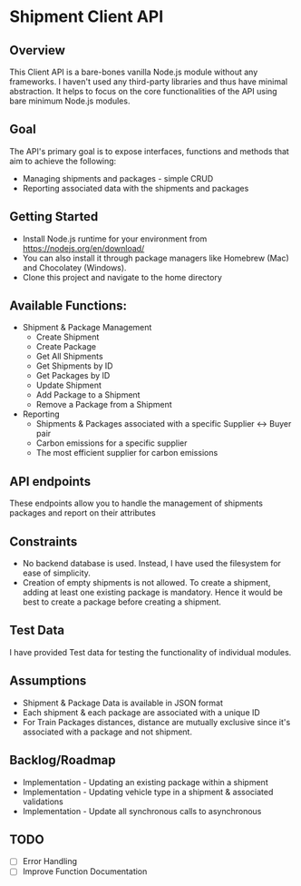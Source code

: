 # Shipment Client API

## Overview
This Client API is a bare-bones vanilla Node.js module without any frameworks. I haven't used any third-party libraries and thus have minimal abstraction. It helps to focus on the core functionalities of the API using bare minimum Node.js modules. 

## Goal
The API's primary goal is to expose interfaces, functions and methods that aim to achieve the following:
* Managing shipments and packages - simple CRUD
* Reporting associated data with the shipments and packages

## Getting Started
- Install Node.js runtime for your environment from https://nodejs.org/en/download/
- You can also install it through package managers like Homebrew (Mac) and Chocolatey (Windows).
- Clone this project and navigate to the home directory

## Available Functions:
- Shipment & Package Management
  - Create Shipment
  - Create Package
  - Get All Shipments
  - Get Shipments by ID
  - Get Packages by ID
  - Update Shipment
  - Add Package to a Shipment
  - Remove a Package from a Shipment
- Reporting
  - Shipments & Packages associated with a specific Supplier <-> Buyer pair
  - Carbon emissions for a specific supplier
  - The most efficient supplier for carbon emissions

## API endpoints 
These endpoints allow you to handle the management of shipments packages and report on their attributes 

## Constraints
- No backend database is used. Instead, I have used the filesystem for ease of simplicity.
- Creation of empty shipments is not allowed. To create a shipment, adding at least one existing package is mandatory. Hence it would be best to create a package before creating a shipment.

## Test Data
I have provided Test data for testing the functionality of individual modules.

## Assumptions
- Shipment & Package Data is available in JSON format
- Each shipment & each package are associated with a unique ID
- For Train Packages distances, distance are mutually exclusive since it's associated with a package and not shipment.

## Backlog/Roadmap
- Implementation - Updating an existing package within a shipment
- Implementation - Updating vehicle type in a shipment & associated validations 
- Implementation - Update all synchronous calls to asynchronous

## TODO
- [ ] Error Handling
- [ ] Improve Function Documentation